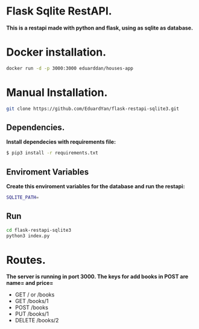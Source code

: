 # Flask Sqlite RestAPI.

__This is a restapi made with python and flask, using as sqlite as database.__

# Docker installation.

```bash
docker run -d -p 3000:3000 eduarddan/houses-app
```

# Manual Installation.

```bash
git clone https://github.com/EduardYan/flask-restapi-sqlite3.git
```

## Dependencies.

__Install dependecies with requirements file:__

```bash
$ pip3 install -r requirements.txt
```

## Enviroment Variables

__Create this enviroment variables for the database and run the restapi:__

```bash
SQLITE_PATH=
```

## Run
```bash
cd flask-restapi-sqlite3
python3 index.py
```


# Routes.

__The server is running in port 3000. The keys for add books in POST are name= and price=__

* GET / or /books
* GET /books/1
* POST /books
* PUT /books/1
* DELETE /books/2
